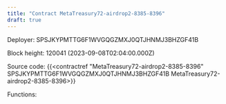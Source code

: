 ```yaml
---
title: "Contract MetaTreasury72-airdrop2-8385-8396"
draft: true
---
```

Deployer: SPSJKYPMTTG6F1WVGQGZMXJ0QTJHNMJ3BHZGF41B


 



Block height: 120041 (2023-09-08T02:04:00.000Z)

Source code: {{<contractref "MetaTreasury72-airdrop2-8385-8396" SPSJKYPMTTG6F1WVGQGZMXJ0QTJHNMJ3BHZGF41B MetaTreasury72-airdrop2-8385-8396>}}

Functions:


